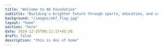 ```yaml
---
title: "Welcome to AK Foundation"
subtitle: "Building a brighter future through sports, education, and community welfare"
background: "/images/akf_flag.jpg"
layout: "home"
section: "hero"
date: 2024-12-25T00:12:17+05:30
draft: false
description: "this is des of home"
---
```

